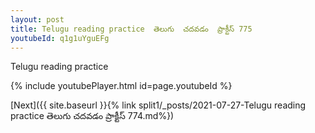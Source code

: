 ```yaml
---
layout: post
title: Telugu reading practice  తెలుగు  చదవడం  ప్రాక్టీస్ 775
youtubeId: q1g1uYguEFg
---
```

 
 
Telugu reading practice
 
 
 
 
 


{% include youtubePlayer.html id=page.youtubeId %}
 
[Next]({{ site.baseurl }}{% link  split1/_posts/2021-07-27-Telugu reading practice  తెలుగు  చదవడం  ప్రాక్టీస్ 774.md%})
 
